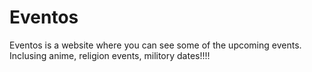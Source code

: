 # Eventos
Eventos is a website where you can see some of the upcoming events. Inclusing anime, religion events, militory dates!!!!
